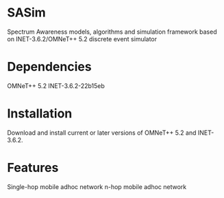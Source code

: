 # SASim
 Spectrum Awareness models, algorithms and simulation framework based on INET-3.6.2/OMNeT++ 5.2 discrete event simulator

# Dependencies
 OMNeT++ 5.2
 INET-3.6.2-22b15eb
 
# Installation
 Download and install current or later versions of OMNeT++ 5.2 and INET-3.6.2.

# Features
 Single-hop mobile adhoc network
 n-hop mobile adhoc network
 
